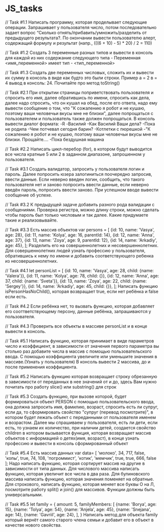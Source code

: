 # JS_tasks

// Task #1.1
Написать программу, которая проделывает следующие операции. Запрашивает у пользователя число, потом последовательно задает вопрос “Сколько отнять/прибавить/умножить/разделить от предыдущего результата?. По окончании вывести пользователю алерт, содержащий формулу и результат (напр., (((6 + 10) - 5) * 20) / 2 = 110)

// Task #1.2
Создать 3 переменные разных типов и вывести в консоль для каждой из них содержание следующего типа - Переменная <имя_переменной> имеет тип - <тип_переменной>

// Task #1.3
Создать две переменных числовых, сложить их и вывести их сумму в консоль в виде как будто это были строки. Пример а = 2 в = 4 вывод в консоль: 24.  Почитайте про метод toString()

// Task #2.1
При открытии страницы поприветствовать пользователя и спросить его имя, далее обратившись по имени, спросить как дела, далее надо спросить, что он кушал на обед, после его ответа, надо ему вывести сообщение о том, что "К сожалению я робот и не кушаю, поэтому ваши человечьи вкусы мне не близки", далее попрощаться с пользователем и пользователь также должен попрощаться. В консоль вывести диалог формата:
-R
-Василий
-Как Василий Ваши дела?
-Пока не родила
-Чем потчевал сегодня барин?
-Котлетки с пюрешкой
-"К сожалению я робот и не кушаю, поэтому ваши человечьи вкусы мне не близки. Прощайте....
-Пока бездушная машина

// Task #2.2
Написать цикл-перебор (for), в котором будут выводится все числа кратные 5 или 2 в заданном диапазоне, запрошенном у пользователя.

// Task #3.1
Создать валидатор, запросить у пользователя логин и пароль. Далее попросить юзера залогиниться поочередно запросив, ввести данные. Если неверно введен логин, сообщить, что такого пользователя нет и заново попросить ввести данные, если неверно введён пароль, попросить ввести заново. При успешном вводе вывести сообщение об успехе.

// Task #3.2
К предыдущей задаче добавить разного рода валидации с сообщениями. Проверка регистра, можно длину строки, можно сделать чтобы пароль был только числовым и так далее. Какие придумаете такие и реализовывайте.

// Task #3.3
Есть массив объектов
var persons = [
    {id: 10, name: 'Vasya', age: 28},
    {id: 11, name: 'Kolya', age: 16, parentId: 14},
    {id: 12, name: 'Anna', age: 37},
    {id: 13, name: 'Zoya', age: 9, parentId: 12},
    {id: 14, name: 'Arkadiy', age: 45},
];
Разделить его на совершеннолетних и несовершеннолетних. Для совершеннолетних людей узнать профессию у пользователя, обратившись к нему по имени и добавить соответствующего ребенка из несовершеннолетних.

// Task #4.1
let personList = [
    {id: 10, name: 'Vasya', age: 28, child: {name: 'Valera'}},
    {id: 11, name: 'Kolya', age: 78, child: {}},
    {id: 12, name: 'Anna', age: 37, child: {name: 'Sveta'}},
    {id: 13, name: 'Zoya', age: 22, child: {name: 'Sergey'}},
    {id: 14, name: 'Arkadiy', age: 45, child: {}},
];
Написать функцию isPersonHasNoChild(), которая возвращает true, если нет ребёнка и false если есть.

// Task #4.2
Если ребёнка нет, то вызвать функцию, которая добавляет его сооттветствующему персону, данные ребёнка, запрашиваются у пользователя.

// Task #4.3
Проверить все объекты в массиве personList и в конце вывести в консоль.

// Task #5.1
Написать функцию, которая принимает в виде параметров число и коэффициент, в зависимости от значения первого параметра вы столько раз добавите числа в массив с помощью пользовательского ввода. С помощью коэффициента увеличите или уменьшите значения в массиве.(Узнать у пользователя) В консоль вывести 2 массива, до и после применения коэффициента.

// Task #5.2
Написать функцию которая возвращает строку обрезанную в зависимости от 
переданных в нее значений от и до, здесь Вам нужно почитать про работу slice() или substring() для строк

// Task #5.3
Создать функцию, при вызове которой, будет формироваться объект PERSON с помощью пользовательского ввода, она должна запросить имя, фамилию, возраст, спросить есть ли супруг, если да, то сформировать свойство "супруг (перевод посмотрите)", в котором будет лежать объект с переданными от пользователя именем и возрастом. Далее мы спрашиваем у пользователя, есть ли дети, если есть, то узнаем их количество, при наличии детей, создается свойство children в котором вызывается функция, которая возвращает массив объектов с информацией о детях(имя, возраст), в конце узнать профессию и вывести в консоль сформированный объект

// Task #5.4
Есть массив данных var data= [
    'молоко',
    34,
    717,
    false,
    'копы',
    true,
    74,
    108,
    'погроммист',
    'котик',
    'мемчик',
    true,
    true,
    666,
    false
];
Надо написать функцию, которая сортирует массив на другие в зависимости от типа данных. Для числового массива написать функцию, которая  увеличит все числа в два раза. Для булиновского массива написать функцию, которая значения поменяет на обратные. Для строкового, написать функцию, которая меняет все буквы О на Л, посмотрите работу split() и join() для массивов. Функции должны быть универсальными.

// Task #5.5
let family = {
    amount: 5,
    familyMembers: [
        {name: 'Borya', age: 15},
        {name: 'Tolya', age: 54},
        {name: 'Anjela', age: 45},
        {name: 'Snejana', age: 14},
        {name: 'Gavriil', age: 24},
],
}
Написать метод для объекта family который вернёт самого старого члена семьи и добавит его в объект в качестве нового свойства.
